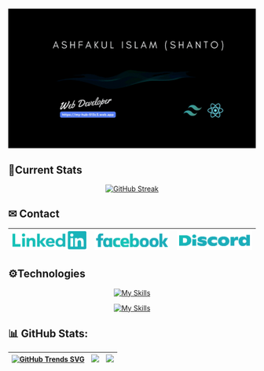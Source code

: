[![Cover](/assets/cover.gif "Cover")](https://my-hub-513c3.web.app/)

## 🚀Current Stats

<div align="center">

[![GitHub Streak](https://github-readme-streak-stats.herokuapp.com?user=juixer&theme=gotham&card_width=500)](https://git.io/streak-stats)

</div>

## ✉ Contact

| [![linkedin](/assets/linkedin.png "linkedin")](https://www.linkedin.com/in/ashfakul-islam-a56236183/) | [![facebook](/assets/facebook.png "facebook")](https://www.facebook.com/A.i.Sh4nto) | [![discord](/assets/discord.png "discord")](https://discord.com/users/475554971182432259) |
|---|---|---|


## ⚙Technologies

<div align="center">

[![My Skills](https://skillicons.dev/icons?i=js,html,css,react)](https://skillicons.dev)

[![My Skills](https://skillicons.dev/icons?i=firebase,tailwind,nodejs,expressjs,mongodb)](https://skillicons.dev)

</div>

## 📊 GitHub Stats:


| [![GitHub Trends SVG](https://api.githubtrends.io/user/svg/juixer/repos?time_range=one_year&theme=dark)](https://githubtrends.io)  | ![](https://github-readme-stats.vercel.app/api?username=juixer&theme=dark&hide_border=false&include_all_commits=false&count_private=false) | ![](https://github-readme-stats.vercel.app/api/top-langs/?username=juixer&theme=dark&hide_border=false&include_all_commits=false&count_private=false&layout=compact)
|---|---|---|